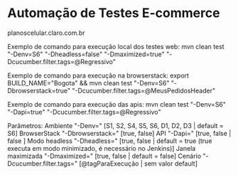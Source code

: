 # Automação de Testes E-commerce

planoscelular.claro.com.br

Exemplo de comando para execução local dos testes web:
mvn clean test "-Denv=S6" "-Dheadless=false" "-Dmaximized=true" "-Dcucumber.filter.tags=@Regressivo"

Exemplo de comando para execução na browserstack:
export BUILD_NAME="Bogota" && mvn clean test "-Denv=S6" "-Dbrowserstack=true" "-Dcucumber.filter.tags=@MeusPedidosHeader"

Exemplo de comando para execução das apis:
mvn clean test "-Denv=S6" "-Dapi=true" "-Dcucumber.filter.tags=@Regressivo"

Parâmetros:
Ambiente            "-Denv=" [S1, S2, S4, S5, S6, D1, D2, D3 | default = S6]
BrowserStack        "-Dbrowserstack=" [true, false]
API                 "-Dapi=" [true, false | false ]
Modo headless       "-Dheadless=" [true, false | default = true (true executa em modo minimizado, é necessário no Jenkins)]
Janela maximizada   "-Dmaximized=" [true, false | default = false]
Cenário             "-Dcucumber.filter.tags=" [@tagParaExecução | sem valor default]